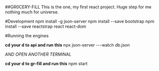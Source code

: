##GR0CERY-FiLL
This is the one, my first react project. Huge step for me nothing much for universe.


#Development
npm install -g json-server
npm install --save bootstrap
npm install --save reactstrap react react-dom

#Running the engines

**cd your d to api and run this**
npx json-server ---watch db.json

*AND OPEN ANOTHER TERMINAL*

**cd your d to gr-fill and run this**
npm start



